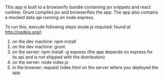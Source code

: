 This app is built to a browserify bundle containing jsx snippets and react runtime. Grunt compiles jsx and browserifies the app. The app also contains a mocked data api running on node express.

To run this, execute following steps (node.js required: found at http://nodejs.org/)

1. on the dev machine: npm install
2. on the dev machine: grunt
3. on the server: npm install -g express (the app depends on express for its api and is not shipped with the distribution)
4. on the server: node index.js
5. in the browser: request index.html on the server where you deployed the app.
